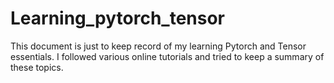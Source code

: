 # Learning_pytorch_tensor

This document is just to keep record of my learning Pytorch and Tensor essentials. I followed various online tutorials and tried to keep a summary of these topics.
